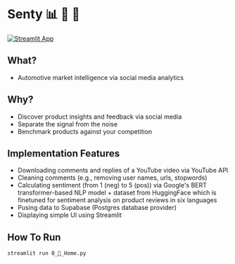 # Senty 📊 🚗 💬

[![Streamlit App](https://static.streamlit.io/badges/streamlit_badge_black_white.svg)](https://share.streamlit.io/johnphilipp/yt-analytics-web/0_🚗_Home.py/)

## What?

- Automotive market intelligence via social media analytics

## Why?

- Discover product insights and feedback via social media
- Separate the signal from the noise
- Benchmark products against your competition

## Implementation Features
- Downloading comments and replies of a YouTube video via YouTube API
- Cleaning comments (e.g., removing user names, urls, stopwords)
- Calculating sentiment (from 1 (neg) to 5 (pos)) via Google's BERT transformer-based NLP model + dataset from HuggingFace which is finetuned for sentiment analysis on product reviews in six languages
- Pusing data to Supabase (Postgres database provider)
- Displaying simple UI using Streamlit

## How To Run
```
streamlit run 0_🚗_Home.py
```
